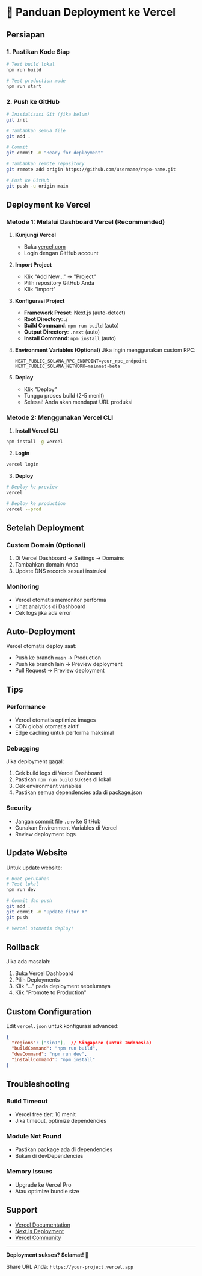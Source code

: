 # 🚀 Panduan Deployment ke Vercel

## Persiapan

### 1. Pastikan Kode Siap
```bash
# Test build lokal
npm run build

# Test production mode
npm run start
```

### 2. Push ke GitHub
```bash
# Inisialisasi Git (jika belum)
git init

# Tambahkan semua file
git add .

# Commit
git commit -m "Ready for deployment"

# Tambahkan remote repository
git remote add origin https://github.com/username/repo-name.git

# Push ke GitHub
git push -u origin main
```

## Deployment ke Vercel

### Metode 1: Melalui Dashboard Vercel (Recommended)

1. **Kunjungi Vercel**
   - Buka [vercel.com](https://vercel.com)
   - Login dengan GitHub account

2. **Import Project**
   - Klik "Add New..." → "Project"
   - Pilih repository GitHub Anda
   - Klik "Import"

3. **Konfigurasi Project**
   - **Framework Preset**: Next.js (auto-detect)
   - **Root Directory**: ./
   - **Build Command**: `npm run build` (auto)
   - **Output Directory**: `.next` (auto)
   - **Install Command**: `npm install` (auto)

4. **Environment Variables (Optional)**
   Jika ingin menggunakan custom RPC:
   ```
   NEXT_PUBLIC_SOLANA_RPC_ENDPOINT=your_rpc_endpoint
   NEXT_PUBLIC_SOLANA_NETWORK=mainnet-beta
   ```

5. **Deploy**
   - Klik "Deploy"
   - Tunggu proses build (2-5 menit)
   - Selesai! Anda akan mendapat URL produksi

### Metode 2: Menggunakan Vercel CLI

1. **Install Vercel CLI**
```bash
npm install -g vercel
```

2. **Login**
```bash
vercel login
```

3. **Deploy**
```bash
# Deploy ke preview
vercel

# Deploy ke production
vercel --prod
```

## Setelah Deployment

### Custom Domain (Optional)
1. Di Vercel Dashboard → Settings → Domains
2. Tambahkan domain Anda
3. Update DNS records sesuai instruksi

### Monitoring
- Vercel otomatis memonitor performa
- Lihat analytics di Dashboard
- Cek logs jika ada error

## Auto-Deployment

Vercel otomatis deploy saat:
- Push ke branch `main` → Production
- Push ke branch lain → Preview deployment
- Pull Request → Preview deployment

## Tips

### Performance
- Vercel otomatis optimize images
- CDN global otomatis aktif
- Edge caching untuk performa maksimal

### Debugging
Jika deployment gagal:
1. Cek build logs di Vercel Dashboard
2. Pastikan `npm run build` sukses di lokal
3. Cek environment variables
4. Pastikan semua dependencies ada di package.json

### Security
- Jangan commit file `.env` ke GitHub
- Gunakan Environment Variables di Vercel
- Review deployment logs

## Update Website

Untuk update website:
```bash
# Buat perubahan
# Test lokal
npm run dev

# Commit dan push
git add .
git commit -m "Update fitur X"
git push

# Vercel otomatis deploy!
```

## Rollback

Jika ada masalah:
1. Buka Vercel Dashboard
2. Pilih Deployments
3. Klik "..." pada deployment sebelumnya
4. Klik "Promote to Production"

## Custom Configuration

Edit `vercel.json` untuk konfigurasi advanced:
```json
{
  "regions": ["sin1"],  // Singapore (untuk Indonesia)
  "buildCommand": "npm run build",
  "devCommand": "npm run dev",
  "installCommand": "npm install"
}
```

## Troubleshooting

### Build Timeout
- Vercel free tier: 10 menit
- Jika timeout, optimize dependencies

### Module Not Found
- Pastikan package ada di dependencies
- Bukan di devDependencies

### Memory Issues
- Upgrade ke Vercel Pro
- Atau optimize bundle size

## Support

- [Vercel Documentation](https://vercel.com/docs)
- [Next.js Deployment](https://nextjs.org/docs/deployment)
- [Vercel Community](https://github.com/vercel/vercel/discussions)

---

**Deployment sukses? Selamat! 🎉**

Share URL Anda: `https://your-project.vercel.app`

